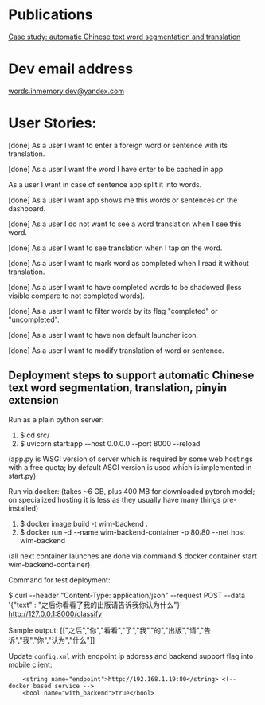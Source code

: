 # Publications

<a href="https://gelassen.github.io/blog/2023/08/20/case-study-automatic-chinese-text-tokenisation-and-translation.html">Case study: automatic Chinese text word segmentation and translation</a>

# Dev email address
words.inmemory.dev@yandex.com

# User Stories:

[done] As a user I want to enter a foreign word or sentence with its translation.

[done] As a user I want the word I have enter to be cached in app.

As a user I want in case of sentence app split it into words. 

[done] As a user I want app shows me this words or sentences on the dashboard. 

[done] As a user I do not want to see a word translation when I see this word. 

[done] As a user I want to see translation when I tap on the word. 

[done] As a user I want to mark word as completed when I read it without translation. 

[done] As a user I want to have completed words to be shadowed (less visible compare to not completed words).

[done] As a user I want to filter words by its flag "completed" or "uncompleted".

[done] As a user I want to have non default launcher icon. 

[done] As a user I want to modify translation of word or sentence.  

## Deployment steps to support automatic Chinese text word segmentation, translation, pinyin extension


Run as a plain python server:

1. $ cd src/
2. $ uvicorn start:app --host 0.0.0.0 --port 8000 --reload

(app.py is WSGI version of server which is required by some web hostings with a free quota; by default ASGI version is used which is implemented in start.py)

Run via docker: (takes ~6 GB, plus 400 MB for downloaded pytorch model; on specialized hosting it is less as they usually have many things pre-installed)

1. $ docker image build -t wim-backend .
2. $ docker run -d --name wim-backend-container -p 80:80 --net host wim-backend

(all next container launches are done via command $ docker container start wim-backend-container)

Command for test deployment: 

$ curl --header "Content-Type: application/json"   --request POST   --data '{"text" : "之后你看看了我的出版请告诉我你认为什么"}' http://127.0.0.1:8000/classify

Sample output: [["之后","你","看看","了","我","的","出版","请","告诉","我","你","认为","什么"]]

Update ```config.xml``` with endpoint ip address and backend support flag into mobile client:
```
    <string name="endpoint">http://192.168.1.19:80</string> <!-- docker based service -->
    <bool name="with_backend">true</bool>
```
